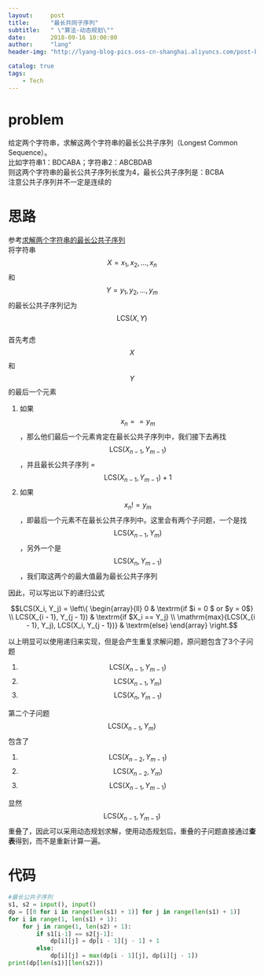 ```yaml
---
layout:     post
title:      "最长共同子序列"
subtitle:   " \"算法-动态规划\""
date:       2018-09-16 10:00:00
author:     "lang"
header-img: "http://lyang-blog-pics.oss-cn-shanghai.aliyuncs.com/post-bg-2017/0330/170330.jpg"

catalog: true
tags:
    - Tech
---
```


# problem

给定两个字符串，求解这两个字符串的最长公共子序列（Longest Common Sequence）。  
比如字符串1：BDCABA；字符串2：ABCBDAB  
则这两个字符串的最长公共子序列长度为4，最长公共子序列是：BCBA  
注意公共子序列并不一定是连续的

# 思路

参考[求解两个字符串的最长公共子序列](https://www.cnblogs.com/hapjin/p/5572483.html)  
将字符串$$X = {x_1, x_2, ..., x_n}$$和$$Y = {y_1, y_2, ..., y_m}$$的最长公共子序列记为$$\mathrm{LCS}(X, Y)$$  
首先考虑$$X$$和$$Y$$的最后一个元素  

1. 如果$$x_n == y_m$$，那么他们最后一个元素肯定在最长公共子序列中，我们接下去再找$$\mathrm{LCS}(X_{n-1}, Y_{m-1})$$，并且最长公共子序列 = $$\mathrm{LCS}(X_{n-1}, Y_{m-1}) + 1$$
2. 如果$$x_n != y_m$$，即最后一个元素不在最长公共子序列中。这里会有两个子问题，一个是找$$\mathrm{LCS}(X_{n - 1}, Y_m)$$，另外一个是$$\mathrm{LCS}(X_n, Y_{m - 1})$$，我们取这两个的最大值最为最长公共子序列

因此，可以写出以下的递归公式  
<center>$$LCS(X_i, Y_j) = \left\{  \begin{array}{ll}  0 & \textrm{if $i = 0 $ or $y = 0$} \\  LCS(X_{i - 1}, Y_{j - 1}) & \textrm{if $X_i == Y_j} \\  \mathrm{max}{LCS(X_{i - 1}, Y_j), LCS(X_i, Y_{j - 1})} & \textrm{else} \end{array}  \right.$$</center>  

以上明显可以使用递归来实现，但是会产生重复求解问题，原问题包含了3个子问题

1. $$\mathrm{LCS}(X_{n-1}, Y_{m-1})$$
2. $$\mathrm{LCS}(X_{n - 1}, Y_m)$$
3. $$\mathrm{LCS}(X_n, Y_{m - 1})$$

第二个子问题$$\mathrm{LCS}(X_{n - 1}, Y_m)$$包含了

1. $$\mathrm{LCS}(X_{n-2}, Y_{m-1})$$
2. $$\mathrm{LCS}(X_{n-2}, Y_{m})$$
3. $$\mathrm{LCS}(X_{n-1}, Y_{m-1})$$

显然$$\mathrm{LCS}(X_{n-1}, Y_{m-1})$$重叠了，因此可以采用动态规划求解，使用动态规划后，重叠的子问题直接通过**查表**得到，而不是重新计算一遍。

# 代码

```python
#最长公共子序列
s1, s2 = input(), input()
dp = [[0 for i in range(len(s1) + 1)] for j in range(len(s1) + 1)]
for i in range(1, len(s1) + 1):
    for j in range(1, len(s2) + 1):
        if s1[i-1] == s2[j-1]:
            dp[i][j] = dp[i - 1][j - 1] + 1
        else:
            dp[i][j] = max(dp[i - 1][j], dp[i][j - 1])
print(dp[len(s1)][len(s2)])
```
